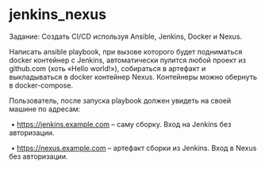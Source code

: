 # jenkins_nexus
Задание: Создать CI/CD используя Ansible, Jenkins, Docker и Nexus.

Написать ansible playbook, при вызове которого будет подниматься docker контейнер с Jenkins, автоматически пулится любой проект из github.com (хоть «Hello world!»), собираться в артефакт и выкладываться в docker контейнер Nexus. Контейнеры можно обернуть в docker-compose.

Пользователь, после запуска playbook должен увидеть на своей машине по адресам:

 • https://jenkins.example.com – саму сборку. Вход на Jenkins без авторизации.

 • https://nexus.example.com – артефакт сборки из Jenkins. Вход в Nexus без авторизации.
